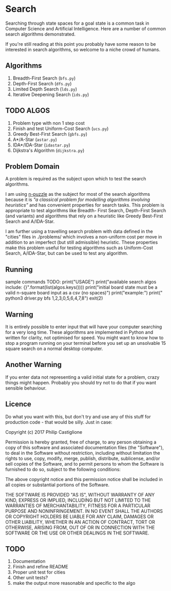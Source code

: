 # Search
Searching through state spaces for a goal state is a common task in Computer
Science and Artificial Intelligence. Here are a number of common search
algorithms demonstrated.

If you're still reading at this point you probably have some reason to be
interested in search algorithms, so welcome to a niche crowd of humans.

## Algorithms
1. Breadth-First Search (`bfs.py`)
1. Depth-First Search (`dfs.py`)
1. Limited Depth Search (`lds.py`)
1. Iterative Deepening Search (`ids.py`)

## TODO ALGOS
1. Problem type with non 1 step cost
1. Finish and test Uniform-Cost Search (`ucs.py`)
1. Greedy Best-First Search (`gbfs.py`)
1. A\*/A-Star (`astar.py`)
1. IDA\*/IDA-Star (`idastar.py`)
1. Dijkstra's Algorithm (`dijkstra.py`)

## Problem Domain
A problem is required as the subject upon which to test the search algorithms.

I am using [n-puzzle](https://en.wikipedia.org/wiki/15_puzzle) as the subject
for most of the search algorithms because it is _"a classical problem for
modelling algorithms involving heuristics"_ and has convenient properties for
search tasks. This problem is appropriate to test algorithms like Breadth-
First Search, Depth-First Search (and variants) and algorithms that rely on a
heuristic like Greedy Best-First Search and A/IDA-Star.

I am further using a travelling search problem with data defined in the "cities"
files in ./problems/ which involves a non-uniform cost per move in addition to
an imperfect (but still admissible) heuristic. These properties make this
problem useful for testing algorithms such as Uniform-Cost Search, A/IDA-Star,
but can be used to test any algorithm.

## Running
sample commands
TODO:
        print("USAGE")
        print("available search algos include: {}".format(list(algos.keys())))
        print("initial board state must be a valid n-square board input as a csv (no spaces)")
        print("example:")
        print("    python3 driver.py bfs 1,2,3,0,5,6,4,7,8")
        exit(2)

## Warning
It is entirely possible to enter input that will have your computer searching
for a very long time. These algorithms are implemented in Python and written for
clarity, not optimised for speed. You might want to know how to stop a program
running on your terminal before you set up an unsolvable 15 square search on a
normal desktop computer.

## Another Warning
If you enter data not representing a valid initial state for a problem, crazy
things might happen. Probably you should try not to do that if you want sensible
behaviour.

## Licence
Do what you want with this, but don't try and use any of this stuff for
production code - that would be silly. Just in case:

Copyright (c) 2017 Philip Castiglione

Permission is hereby granted, free of charge, to any person obtaining a copy
of this software and associated documentation files (the "Software"), to deal
in the Software without restriction, including without limitation the rights
to use, copy, modify, merge, publish, distribute, sublicense, and/or sell
copies of the Software, and to permit persons to whom the Software is
furnished to do so, subject to the following conditions:

The above copyright notice and this permission notice shall be included in all
copies or substantial portions of the Software.

THE SOFTWARE IS PROVIDED "AS IS", WITHOUT WARRANTY OF ANY KIND, EXPRESS OR
IMPLIED, INCLUDING BUT NOT LIMITED TO THE WARRANTIES OF MERCHANTABILITY,
FITNESS FOR A PARTICULAR PURPOSE AND NONINFRINGEMENT. IN NO EVENT SHALL THE
AUTHORS OR COPYRIGHT HOLDERS BE LIABLE FOR ANY CLAIM, DAMAGES OR OTHER
LIABILITY, WHETHER IN AN ACTION OF CONTRACT, TORT OR OTHERWISE, ARISING FROM,
OUT OF OR IN CONNECTION WITH THE SOFTWARE OR THE USE OR OTHER DEALINGS IN THE
SOFTWARE.

## TODO
1. Documentation
1. Finish and refine README
1. Proper unit test for cities
1. Other unit tests?
1. make the output more reasonable and specific to the algo

